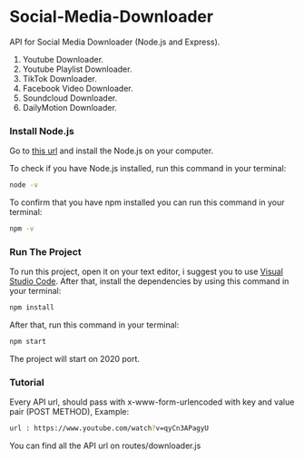 # Social-Media-Downloader
API for Social Media Downloader (Node.js and Express). 
1. Youtube Downloader.
2. Youtube Playlist Downloader.
3. TikTok Downloader.
4. Facebook Video Downloader.
5. Soundcloud Downloader.
6. DailyMotion Downloader.


### Install Node.js
Go to [this url](https://nodejs.org/en/) and install the Node.js on your computer.

To check if you have Node.js installed, run this command in your terminal:
```sh
node -v
```

To confirm that you have npm installed you can run this command in your terminal:
```sh
npm -v
```

### Run The Project
To run this project, open it on your text editor, i suggest you to use [Visual Studio Code](https://code.visualstudio.com/).
After that, install the dependencies by using this command in your terminal:
```sh
npm install
```

After that, run this command in your terminal:
```sh
npm start
```

The project will start on 2020 port.

### Tutorial
Every API url, should pass with x-www-form-urlencoded with key and value pair (POST METHOD), Example:
```sh
url : https://www.youtube.com/watch?v=qyCn3APagyU
```

You can find all the API url on routes/downloader.js 

